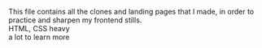 This file contains all the clones and landing pages that I made, in order to practice and sharpen my frontend stills. <br>
HTML, CSS heavy <br>
a lot to learn more
